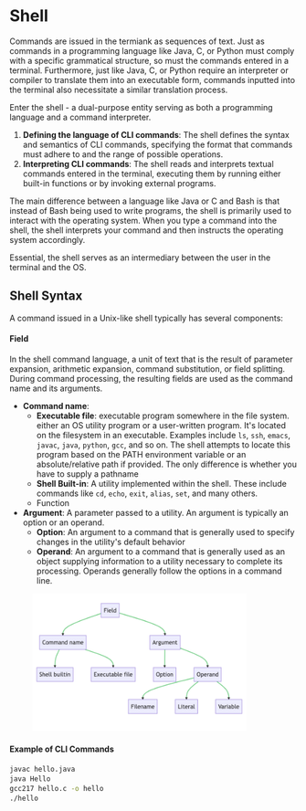 # Shell

Commands are issued in the termiank as sequences of text. Just as commands in a programming language like Java, C, or Python must comply with a specific grammatical structure, so must the commands entered in a terminal. Furthermore, just like Java, C, or Python require an interpreter or compiler to translate them into an executable form, commands inputted into the terminal also necessitate a similar translation process.

Enter the shell - a dual-purpose entity serving as both a programming language and a command interpreter.

1. **Defining the language of CLI commands**: The shell defines the syntax and semantics of CLI commands, specifying the format that commands must adhere to and the range of possible operations.
2. **Interpreting CLI commands**: The shell reads and interprets textual commands entered in the terminal, executing them by running either built-in functions or by invoking external programs.

The main difference between a language like Java or C and Bash is that instead of Bash being used to write programs, the shell is primarily used to interact with the operating system. When you type a command into the shell, the shell interprets your command and then instructs the operating system accordingly.

Essential, the shell serves as an intermediary between the user in the terminal and the OS. 


## Shell Syntax

A command issued in a Unix-like shell typically has several components:

#### Field

In the shell command language, a unit of text that is the result of parameter expansion, arithmetic expansion, command substitution, or field splitting. During command processing, the resulting fields are used as the command name and its arguments.

* **Command name**:
  * **Executable file**: executable program somewhere in the file system. either an OS utility program or a user-written program. It's located on the filesystem in an executable.  Examples include `ls`, `ssh`, `emacs`, `javac`, `java`, `python`, `gcc`, and so on. The shell attempts to locate this program based on the PATH environment variable or an absolute/relative path if provided. The only difference is whether you have to supply a pathname
  *   **Shell Built-in**: A utility implemented within the shell. These include commands like `cd`, `echo`, `exit`, `alias`, `set`, and many others.
  * Function
* **Argument**: A parameter passed to a utility. An argument is typically an option or an operand. 
  * **Option**: An argument to a command that is generally used to specify changes in the utility's default behavior
  * **Operand**: An argument to a command that is generally used as an object supplying information to a utility necessary to complete its processing. Operands generally follow the options in a command line.&#x20;



&#x20;

<figure><img src="../.gitbook/assets/Screenshot 2023-05-19 at 4.10.11 PM.png" alt="" width="375"><figcaption></figcaption></figure>

#### Example of CLI Commands

```bash
javac hello.java
java Hello
gcc217 hello.c -o hello
./hello
```



